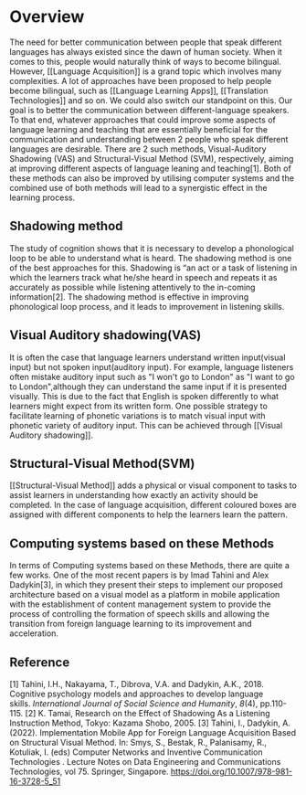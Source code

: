 # Overview
The need for better communication between people that speak different languages has always existed since the dawn of human society. When it comes to this, people would naturally think of ways to become bilingual. However, [[Language Acquisition]] is a grand topic which involves many complexities. A lot of approaches have been proposed to help people become bilingual, such as [[Language Learning Apps]], [[Translation Technologies]] and so on. We could also switch our standpoint on this. Our goal is to better the communication between different-language speakers. To that end, whatever approaches that could improve some aspects of language learning and teaching that are essentially beneficial for the communication and understanding between 2 people who speak different languages are desirable. There are 2 such methods, Visual-Auditory Shadowing (VAS) and Structural-Visual Method (SVM), respectively, aiming at improving different aspects of language leaning and teaching[1]. Both of these methods can also be improved by utilising computer systems and the combined use of both methods will lead to a synergistic effect in the learning process.

## Shadowing method
The study of cognition shows that it is necessary to develop a phonological loop to be able to understand what is heard. The shadowing method is one of the best approaches for this. Shadowing is “an act or a task of listening in which the learners track what he/she heard in speech and repeats it as accurately as possible while listening attentively to the in-coming information[2]. The shadowing method is effective in improving phonological loop process, and it leads to improvement in listening skills.

## Visual Auditory shadowing(VAS)
It is often the case that language learners understand written input(visual input) but not spoken
input(auditory input). For example, language listeners often mistake auditory input such as "I won't go to London" as "I want to go to London",although they can understand the same input if it is presented visually. This is due to the fact that English is spoken differently to what learners might expect from its written form. One possible strategy to facilitate learning of phonetic variations is to match visual input with phonetic variety of auditory input. This can be achieved through [[Visual Auditory shadowing]].

## Structural-Visual Method(SVM)
[[Structural-Visual Method]] adds a physical or visual component to tasks to assist learners in understanding how exactly an activity should be completed. In the case of language acquisition, different coloured boxes are assigned with different components to help the learners learn the pattern.
## Computing systems based on these Methods
In terms of Computing systems based on these Methods, there are quite a few works. One of the most recent papers is by Imad Tahini and Alex Dadykin[3], in which they present their steps to implement our proposed architecture based on a visual model as a platform in mobile application with the establishment of content management system to provide the process of controlling the formation of speech skills and allowing the transition from foreign language learning to its improvement and acceleration.

## Reference
[1] Tahini, I.H., Nakayama, T., Dibrova, V.A. and Dadykin, А.K., 2018. Cognitive psychology models and approaches to develop language skills. _International Journal of Social Science and Humanity_, _8_(4), pp.110-115.
[2] K. Tamai, Research on the Effect of Shadowing As a Listening Instruction Method, Tokyo: Kazama Shobo, 2005.
[3] Tahini, I., Dadykin, A. (2022). Implementation Mobile App for Foreign Language Acquisition Based on Structural Visual Method. In: Smys, S., Bestak, R., Palanisamy, R., Kotuliak, I. (eds) Computer Networks and Inventive Communication Technologies . Lecture Notes on Data Engineering and Communications Technologies, vol 75. Springer, Singapore. https://doi.org/10.1007/978-981-16-3728-5_51